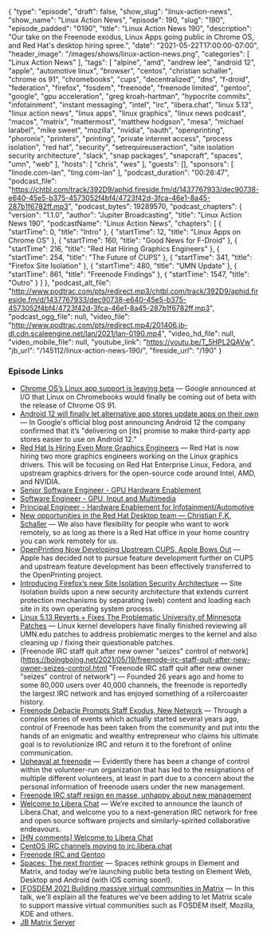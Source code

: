 {
  "type": "episode",
  "draft": false,
  "show_slug": "linux-action-news",
  "show_name": "Linux Action News",
  "episode": 190,
  "slug": "190",
  "episode_padded": "0190",
  "title": "Linux Action News 190",
  "description": "Our take on the Freenode exodus, Linux Apps going public in Chrome OS, and Red Hat's desktop hiring spree.",
  "date": "2021-05-22T17:00:00-07:00",
  "header_image": "/images/shows/linux-action-news.png",
  "categories": [
    "Linux Action News"
  ],
  "tags": [
    "alpine",
    "amd",
    "andrew lee",
    "android 12",
    "apple",
    "automotive linux",
    "browser",
    "centos",
    "christian schaller",
    "chrome os 91",
    "chromebooks",
    "cups",
    "decentralized",
    "dns",
    "f-droid",
    "federation",
    "firefox",
    "fosdem",
    "freenode",
    "freenode limited",
    "gentoo",
    "google",
    "gpu acceleration",
    "greg kroah-hartman",
    "hypocrite commits",
    "infotainment",
    "instant messaging",
    "intel",
    "irc",
    "libera.chat",
    "linux 5.13",
    "linux action news",
    "linux apps",
    "linux graphics",
    "linux news podcast",
    "macos",
    "matrix",
    "mattermost",
    "matthew hodgson",
    "mesa",
    "michael larabel",
    "mike sweet",
    "mozilla",
    "nvidia",
    "oauth",
    "openprinting",
    "phoronix",
    "printers",
    "printing",
    "private internet access",
    "process isolation",
    "red hat",
    "security",
    "setrequireuseraction",
    "site isolation security architecture",
    "slack",
    "snap packages",
    "snapcraft",
    "spaces",
    "umn",
    "web"
  ],
  "hosts": [
    "chris",
    "wes"
  ],
  "guests": [],
  "sponsors": [
    "linode.com-lan",
    "ting.com-lan"
  ],
  "podcast_duration": "00:26:47",
  "podcast_file": "https://chtbl.com/track/392D9/aphid.fireside.fm/d/1437767933/dec90738-e640-45e5-b375-4573052f4bf4/4723f42d-3fca-46e1-8a45-287b1f6782ff.mp3",
  "podcast_bytes": 19289570,
  "podcast_chapters": {
    "version": "1.1.0",
    "author": "Jupiter Broadcasting",
    "title": "Linux Action News 190",
    "podcastName": "Linux Action News",
    "chapters": [
      {
        "startTime": 0,
        "title": "Intro"
      },
      {
        "startTime": 12,
        "title": "Linux Apps on Chrome OS"
      },
      {
        "startTime": 160,
        "title": "Good News for F-Droid"
      },
      {
        "startTime": 216,
        "title": "Red Hat Hiring Graphics Engineers"
      },
      {
        "startTime": 254,
        "title": "The Future of CUPS"
      },
      {
        "startTime": 341,
        "title": "Firefox Site Isolation"
      },
      {
        "startTime": 480,
        "title": "UMN Update"
      },
      {
        "startTime": 861,
        "title": "Freenode Findings"
      },
      {
        "startTime": 1547,
        "title": "Outro"
      }
    ]
  },
  "podcast_alt_file": "http://www.podtrac.com/pts/redirect.mp3/chtbl.com/track/392D9/aphid.fireside.fm/d/1437767933/dec90738-e640-45e5-b375-4573052f4bf4/4723f42d-3fca-46e1-8a45-287b1f6782ff.mp3",
  "podcast_ogg_file": null,
  "video_file": "http://www.podtrac.com/pts/redirect.mp4/201406.jb-dl.cdn.scaleengine.net/lan/2021/lan-0190.mp4",
  "video_hd_file": null,
  "video_mobile_file": null,
  "youtube_link": "https://youtu.be/T_5HPL2QAVw",
  "jb_url": "/145112/linux-action-news-190/",
  "fireside_url": "/190"
}


### Episode Links

  * [Chrome OS’s Linux app support is leaving beta](https://www.androidcentral.com/linux-chromebooks-finally-coming-out-beta-chrome-os-91 "Chrome OS’s Linux app support is leaving beta") — Google announced at I/O that Linux on Chromebooks would finally be coming out of beta with the release of Chrome OS 91. 
  * [Android 12 will finally let alternative app stores update apps on their own](https://www.xda-developers.com/android-12-alternative-app-stores-update-apps-background/ "Android 12 will finally let alternative app stores update apps on their own") — In Google's official blog post announcing Android 12 the company confirmed that it’s "delivering on [its] promise to make third-party app stores easier to use on Android 12." 
  * [Red Hat Is Hiring Even More Graphics Engineers](https://www.phoronix.com/scan.php?page=news_item&px=Red-Hat-More-2021-Graphics "Red Hat Is Hiring Even More Graphics Engineers") — Red Hat is now hiring two more graphics engineers working on the Linux graphics drivers. This will be focusing on Red Hat Enterprise Linux, Fedora, and upstream graphics drivers for the open-source code around Intel, AMD, and NVIDIA. 
  * [Senior Software Engineer - GPU Hardware Enablement](https://global-redhat.icims.com/jobs/86745/senior-software-engineer---gpu-hardware-enablement/job "Senior Software Engineer - GPU Hardware Enablement")
  * [Software Engineer - GPU, Input and Multimedia](https://global-redhat.icims.com/jobs/86748/software-engineer---gpu%2c-input-and-multimedia/job "Software Engineer - GPU, Input and Multimedia")
  * [Principal Engineer - Hardware Enablement for Infotainment/Automotive](https://global-redhat.icims.com/jobs/84890/principal-engineer---hardware-enablement-for-infotainment-automotive/job "Principal Engineer - Hardware Enablement for Infotainment/Automotive")
  * [New opportunities in the Red Hat Desktop team — Christian F.K. Schaller](https://blogs.gnome.org/uraeus/2021/05/20/new-opportunities-in-the-red-hat-desktop-team/ "New opportunities in the Red Hat Desktop team — Christian F.K. Schaller") — We also have flexibility for people who want to work remotely, so as long as there is a Red Hat office in your home country you can work remotely for us. 
  * [OpenPrinting Now Developing Upstream CUPS, Apple Bows Out](https://www.phoronix.com/scan.php?page=news_item&px=Apple-No-More-CUPS "OpenPrinting Now Developing Upstream CUPS, Apple Bows Out") — Apple has decided not to pursue feature development further on CUPS and upstream feature development has been effectively transferred to the OpenPrinting project. 
  * [Introducing Firefox’s new Site Isolation Security Architecture](https://hacks.mozilla.org/2021/05/introducing-firefox-new-site-isolation-security-architecture/ "Introducing Firefox’s new Site Isolation Security Architecture") — Site Isolation builds upon a new security architecture that extends current protection mechanisms by separating (web) content and loading each site in its own operating system process. 
  * [Linux 5.13 Reverts + Fixes The Problematic University of Minnesota Patches](https://www.phoronix.com/scan.php?page=news_item&px=Linux-5.13-UMN-Fixes "Linux 5.13 Reverts + Fixes The Problematic University of Minnesota Patches") — Linux kernel developers have finally finished reviewing all UMN.edu patches to address problematic merges to the kernel and also cleaning up / fixing their questionable patches. 
  * [Freenode IRC staff quit after new owner "seizes" control of network](https://boingboing.net/2021/05/19/freenode-irc-staff-quit-after-new-owner-seizes-control.html "Freenode IRC staff quit after new owner "seizes" control of network") — Founded 26 years ago and home to some 80,000 users over 40,000 channels, the freenode is reportedly the largest IRC network and has enjoyed something of a rollercoaster history. 
  * [Freenode Debacle Prompts Staff Exodus, New Network](https://hackaday.com/2021/05/20/freenode-debacle-prompts-staff-exodus-new-network/ "Freenode Debacle Prompts Staff Exodus, New Network") — Through a complex series of events which actually started several years ago, control of Freenode has been taken from the community and put into the hands of an enigmatic and wealthy entrepreneur who claims his ultimate goal is to revolutionize IRC and return it to the forefront of online communication. 
  * [Upheaval at freenode](https://lwn.net/Articles/856543/ "Upheaval at freenode") — Evidently there has been a change of control within the volunteer-run organization that has led to the resignations of multiple different volunteers, at least in part due to a concern about the personal information of freenode users under the new management. 
  * [Freenode IRC staff resign en masse, unhappy about new management](https://www.theregister.com/2021/05/19/freenode_staff_resigns/ "Freenode IRC staff resign en masse, unhappy about new management")
  * [Welcome to Libera Chat](https://libera.chat/news/welcome-to-libera-chat "Welcome to Libera Chat") — We’re excited to announce the launch of Libera.Chat, and welcome you to a next-generation IRC network for free and open source software projects and similarly-spirited collaborative endeavours. 
  * [[HN comments] Welcome to Libera Chat](https://news.ycombinator.com/item?id=27207734 "\[HN comments\] Welcome to Libera Chat")
  * [CentOS IRC channels moving to irc.libera.chat](https://lists.centos.org/pipermail/centos/2021-May/354040.html "CentOS IRC channels moving to irc.libera.chat")
  * [Freenode IRC and Gentoo](https://www.gentoo.org/news/2021/05/20/Freenode.html "Freenode IRC and Gentoo")
  * [Spaces: The next frontier](https://element.io/blog/spaces-the-next-frontier/ "Spaces: The next frontier") — Spaces rethink groups in Element and Matrix, and today we’re launching public beta testing on Element Web, Desktop and Android (with iOS coming soon!). 
  * [[FOSDEM 202] Building massive virtual communities in Matrix](https://fosdem.org/2021/schedule/event/matrix_communities/ "\[FOSDEM 202\] Building massive virtual communities in Matrix") — In this talk, we'll explain all the features we've been adding to let Matrix scale to support massive virtual communities such as FOSDEM itself, Mozilla, KDE and others. 
  * [JB Matrix Server](https://linuxunplugged.com/matrix "JB Matrix Server")



